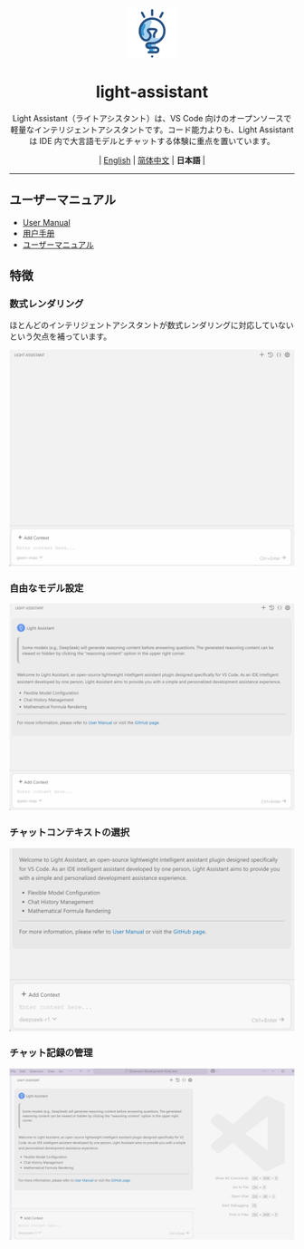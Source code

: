 <div align="center" >
    <img src="../assets/icon/light-assistant.png"  width="90px" height="90px"/>
    <h1 align="center">light-assistant</h1>
    <p>Light Assistant（ライトアシスタント）は、VS Code 向けのオープンソースで軽量なインテリジェントアシスタントです。コード能力よりも、Light Assistant は IDE 内で大言語モデルとチャットする体験に重点を置いています。</p>
    <p>
        | <a href="https://github.com/HiMeditator/light-assistant/blob/main/README.md">English</a> | <a href="https://github.com/HiMeditator/light-assistant/blob/main/docs/README_zh_cn.md">简体中文</a> | <b>日本語</b> |
    </p>
</div>

<hr>

## ユーザーマニュアル

- [User Manual](user-manual.md)
- [用户手册](user-manual_zh_cn.md)
- [ユーザーマニュアル](user-manual_ja.md)

## 特徴

### 数式レンダリング

ほとんどのインテリジェントアシスタントが数式レンダリングに対応していないという欠点を補っています。

<img src="img/media/01.gif" />

### 自由なモデル設定

<img src="img/media/02.gif" />

### チャットコンテキストの選択

<img src="img/media/03.gif" />

### チャット記録の管理

<img src="img/media/04.gif" />